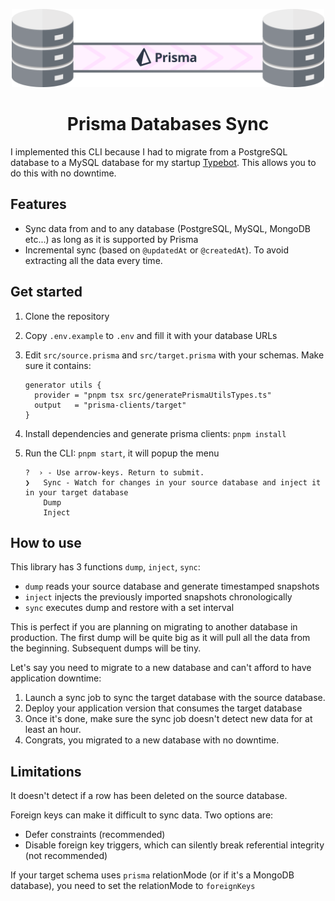 <p align="center">
  <img src="./.github/images/readme-illustration.png" width="500px" alt="Readme illustration">
  <h1 align="center">Prisma Databases Sync</h1>
</p>

I implemented this CLI because I had to migrate from a PostgreSQL database to a MySQL database for my startup [Typebot](https://typebot.io/). This allows you to do this with no downtime.

## Features

- Sync data from and to any database (PostgreSQL, MySQL, MongoDB etc...) as long as it is supported by Prisma
- Incremental sync (based on `@updatedAt` or `@createdAt`). To avoid extracting all the data every time.

## Get started

1. Clone the repository
2. Copy `.env.example` to `.env` and fill it with your database URLs
3. Edit `src/source.prisma` and `src/target.prisma` with your schemas. Make sure it contains:

   ```
   generator utils {
     provider = "pnpm tsx src/generatePrismaUtilsTypes.ts"
     output   = "prisma-clients/target"
   }
   ```

4. Install dependencies and generate prisma clients: `pnpm install`
5. Run the CLI: `pnpm start`, it will popup the menu
   ```
   ?  › - Use arrow-keys. Return to submit.
   ❯   Sync - Watch for changes in your source database and inject it in your target database
       Dump
       Inject
   ```

## How to use

This library has 3 functions `dump`, `inject`, `sync`:

- `dump` reads your source database and generate timestamped snapshots
- `inject` injects the previously imported snapshots chronologically
- `sync` executes dump and restore with a set interval

This is perfect if you are planning on migrating to another database in production. The first dump will be quite big as it will pull all the data from the beginning. Subsequent dumps will be tiny.

Let's say you need to migrate to a new database and can't afford to have application downtime:

1. Launch a sync job to sync the target database with the source database.
2. Deploy your application version that consumes the target database
3. Once it's done, make sure the sync job doesn't detect new data for at least an hour.
4. Congrats, you migrated to a new database with no downtime.

## Limitations

It doesn't detect if a row has been deleted on the source database.

Foreign keys can make it difficult to sync data. Two options are:

- Defer constraints (recommended)
- Disable foreign key triggers, which can silently break referential integrity (not recommended)

If your target schema uses `prisma` relationMode (or if it's a MongoDB database), you need to set the relationMode to `foreignKeys`
